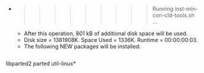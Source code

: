 * >>>>>>>>> Running inst-min-con-cld-tools.sh ...
  * After this operation, 801 kB of additional disk space will be used.
  * Disk size = 1381908K. Space Used = 1336K. Runtime = 00:00:00:03.
  * The following NEW packages will be installed:
  ```bash
libparted2 parted util-linux*
  ```
